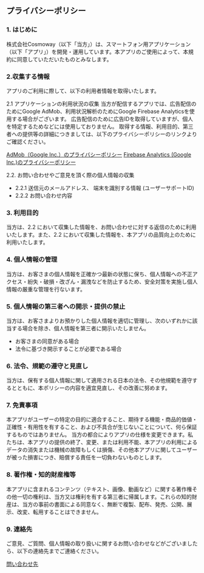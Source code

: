 ## プライバシーポリシー

### 1. はじめに
株式会社Cosmoway（以下「当方」）は、スマートフォン用アプリケーション（以下「アプリ」）を開発・運用しています。本アプリのご使用によって、本規約に同意していただいたものとみなします。

### 2.収集する情報
アプリのご利用に際して、以下の利用者情報を取得いたします。

2.1 アプリケーションの利用状況の収集
当方が配信するアプリでは、広告配信のためにGoogle AdMob、利用状況解析のためにGoogle Firebase Analyticsを使用する場合がございます。
広告配信のために広告IDを取得していますが、個人を特定するためなどには使用しておりません。
取得する情報、利用目的、第三者への提供等の詳細につきましては、以下のプライバシーポリシーのリンクよりご確認ください。

[AdMob（Google Inc.）のプライバシーポリシー](https://policies.google.com/technologies/ads?hl=ja)
[Firebase Analytics (Google Inc.)のプライバシーポリシー](https://policies.google.com/privacy?hl=ja%EF%BB%BF)

2.2. お問い合わせやご意見を頂く際の個人情報の収集
- 2.2.1 送信元のメールアドレス、 端末を識別する情報 (ユーザーサポートID)
- 2.2.2 お問い合わせ内容

### 3. 利用目的
当方は、2.2 において収集した情報を、お問い合わせに対する返信のために利用いたします。また、2.2 において収集した情報を、本アプリの品質向上のために利用いたします。

### 4. 個人情報の管理
当方は、お客さまの個人情報を正確かつ最新の状態に保ち、個人情報への不正アクセス・紛失・破損・改ざん・漏洩などを防止するため、安全対策を実施し個人情報の厳重な管理を行ないます。

### 5. 個人情報の第三者への開示・提供の禁止
当方は、お客さまよりお預かりした個人情報を適切に管理し、次のいずれかに該当する場合を除き、個人情報を第三者に開示いたしません。
- お客さまの同意がある場合
- 法令に基づき開示することが必要である場合

### 6. 法令、規範の遵守と見直し
当方は、保有する個人情報に関して適用される日本の法令、その他規範を遵守するとともに、本ポリシーの内容を適宜見直し、その改善に努めます。

### 7. 免責事項
本アプリがユーザーの特定の目的に適合すること、期待する機能・商品的価値・正確性・有用性を有すること、および不具合が生じないことについて、何ら保証するものではありません。
当方の都合によりアプリの仕様を変更できます。私たちは、本アプリの提供の終了、変更、または利用不能、本アプリの利用によるデータの消失または機械の故障もしくは損傷、その他本アプリに関してユーザーが被った損害につき、賠償する責任を一切負わないものとします。

### 8. 著作権・知的財産権等
本アプリに含まれるコンテンツ（テキスト、画像、動画など）に関する著作権その他一切の権利は、当方又は権利を有する第三者に帰属します。これらの知的財産は、当方の事前の書面による同意なく、無断で複製、配布、発売、公開、展示、改変、転用することはできません。

### 9. 連絡先
ご意見、ご質問、個人情報の取り扱いに関するお問い合わせなどがございましたら、以下の連絡先までご連絡ください。

[問い合わせ先](https://f4.cosmoway.net/contact/)

